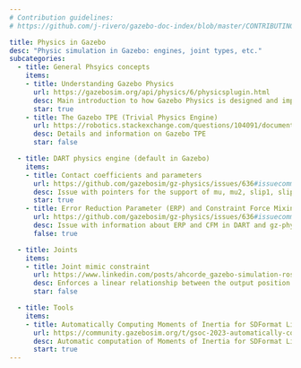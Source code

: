 ```yaml
---
# Contribution guidelines:
# https://github.com/j-rivero/gazebo-doc-index/blob/master/CONTRIBUTING.md

title: Physics in Gazebo
desc: "Physic simulation in Gazebo: engines, joint types, etc."
subcategories:
  - title: General Phsyics concepts
    items:
    - title: Understanding Gazebo Physics
      url: https://gazebosim.org/api/physics/6/physicsplugin.html
      desc: Main introduction to how Gazebo Physics is designed and implemented
      star: true
    - title: The Gazebo TPE (Trivial Physics Engine)
      url: https://robotics.stackexchange.com/questions/104091/documentation-on-gazebo-trivial-physics-engine/105856#105856
      desc: Details and information on Gazebo TPE
      star: false

  - title: DART physics engine (default in Gazebo)
    items:
    - title: Contact coefficients and parameters
      url: https://github.com/gazebosim/gz-physics/issues/636#issuecomment-2115807874
      desc: Issue with pointers for the support of mu, mu2, slip1, slip2, fdir, restitution, collide_bitmask in SDFormat.
      star: true
    - title: Error Reduction Parameter (ERP) and Constraint Force Mixing (CFM) in DART
      url: https://github.com/gazebosim/gz-physics/issues/636#issuecomment-2117628547
      desc: Issue with information about ERP and CFM in DART and gz-physics
      false: true

  - title: Joints
    items:
    - title: Joint mimic constraint
      url: https://www.linkedin.com/posts/ahcorde_gazebo-simulation-ros-activity-7125851561464872960-aA0X
      desc: Enforces a linear relationship between the output position of two joint axes (previosly known in Gazebo Classic as gearbox joint)
      star: false

  - title: Tools
    items:
    - title: Automatically Computing Moments of Inertia for SDFormat Links
      url: https://community.gazebosim.org/t/gsoc-2023-automatically-computing-moments-of-inertia-for-sdformat-links/2267
      desc: Automatic computation of Moments of Inertia for SDFormat Links in simulation
      start: true
---
```

